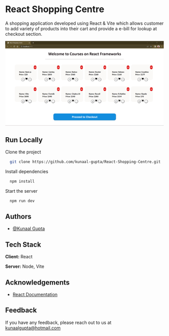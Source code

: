 
# React Shopping Centre

A shopping application developed using React & Vite which allows customer to add variety of products into their cart and provide a e-bill for lookup at checkout section.

![alt text](/src/ReactShoppingCentre.png)


## Run Locally

Clone the project

```bash
  git clone https://github.com/kunaal-gupta/React-Shopping-Centre.git
```

Install dependencies

```bash
  npm install
```

Start the server

```bash
  npm run dev
```


## Authors

- [@Kunaal Gupta](./src/ReactShoppingCentre.png)


## Tech Stack

**Client:** React

**Server:** Node, Vite


## Acknowledgements

 - [React Documentation](https://react.dev/)

## Feedback

If you have any feedback, please reach out to us at kunaalgupta@hotmail.com

